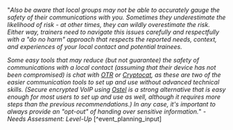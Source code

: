 
"*Also be aware that local groups may not be able to accurately gauge the safety of their communications with you. Sometimes they underestimate the likelihood of risk - at other times, they can wildly overestimate the risk. Either way, trainers need to navigate this issues carefully and respectfully with a "do no harm" approach that respects the reported needs, context, and experiences of your local contact and potential trainees.*
 
*Some easy tools that may reduce (but not guarantee) the safety of communications with a local contact (assuming that their device has not been compromised) is chat with [OTR](https://otr.cypherpunks.ca/) or [Cryptocat](https://crypto.cat/), as these are two of the easier communication tools to set up and use without advanced technical skills. (Secure encrypted VoIP using [Ostel](https://ostel.co/) is a strong alternative that is easy enough for most users to set up and use as well, although it requires more steps than the previous recommendations.) In any case, it's important to always provide an "opt-out" of handing over sensitive information.*" - _Needs Assessment: Level-Up_ [^event_planning_input]
